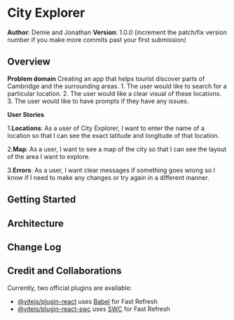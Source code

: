 # City Explorer

**Author**: Demie and Jonathan
**Version**: 1.0.0 (increment the patch/fix version number if you make more commits past your first submission)

## Overview

**Problem domain**
Creating an app that helps tourist discover parts of Cambridge and the surrounding areas. 1. The user would like to search for a particular location. 2. The user would like a clear visual of these locations. 3. The user would like to have prompts if they have any issues.

**User Stories**

1.**Locations**: As a user of City Explorer, I want to enter the name of a location so that I can see the exact latitude and longitude of that location.

2.**Map**: As a user, I want to see a map of the city so that I can see the layout of the area I want to explore.

3.**Errors**: As a user, I want clear messages if something goes wrong so I know if I need to make any changes or try again in a different manner.

<!-- Provide a high level overview of what this application is and why you are building it, beyond the fact that it's an assignment for this class. (i.e. What's your problem domain?) -->

## Getting Started

<!-- What are the steps that a user must take in order to build this app on their own machine and get it running? -->

## Architecture

<!-- Provide a detailed description of the application design. What technologies (languages, libraries, etc) you're using, and any other relevant design information. -->

## Change Log

<!-- Use this area to document the iterative changes made to your application as each feature is successfully implemented. Use time stamps. Here's an example:

01-01-2001 4:59pm - Application now has a fully-functional express server, with a GET route for the location resource. -->

## Credit and Collaborations

<!-- Give credit (and a link) to other people or resources that helped you build this application. -->

Currently, two official plugins are available:

- [@vitejs/plugin-react](https://github.com/vitejs/vite-plugin-react/blob/main/packages/plugin-react/README.md) uses [Babel](https://babeljs.io/) for Fast Refresh
- [@vitejs/plugin-react-swc](https://github.com/vitejs/vite-plugin-react-swc) uses [SWC](https://swc.rs/) for Fast Refresh
